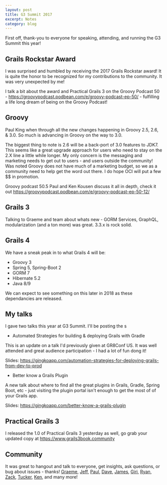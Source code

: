 ```yaml
---
layout: post
title: G3 Summit 2017
excerpt: Notes
category: blog
---
```


First off, thank-you to everyone for speaking, attending, and running the G3 Summit this year!

## Grails Rockstar Award

I was surprised and humbled by receiving the 2017 Grails Rockstar award! It is quite the honor to be recognized for my contributions to the community. It was very unexpected by me!

I talk a bit about the award and Practical Grails 3 on the Groovy Podcast 50 - https://groovypodcast.podbean.com/e/groovy-podcast-ep-50/ - fulfilling a life long dream of being on the Groovy Podcast!

## Groovy

Paul King when through all the new changes happening in Groovy 2.5, 2.6, & 3.0. So much is advancing in Groovy on the way to 3.0.

The biggest thing to note is 2.6 will be a back-port of 3.0 features to JDK7. This seems like a great upgrade approach for users who need to stay on the 2.X line a little while longer. My only concern is the messaging and marketing needs to get out to users - and users outside the community! Was noted Groovy does not have much of a marketing budget, so we as a community need to help get the word out there. I do hope OCI will put a few $$ in promotion.

Groovy podcast 50.5 Paul and Ken Kousen discuss it all in depth, check it out https://groovypodcast.podbean.com/e/groovy-podcast-ep-50-12/

## Grails 3

Talking to Graeme and team about whats new - GORM Services, GraphQL, modularization (and a ton more) was great. 3.3.x is rock solid.

## Grails 4

We have a sneak peak in to what Grails 4 will be:

* Groovy 3
* Spring 5, Spring-Boot 2
* GORM 7
* Hibernate 5.2
* Java 8/9

We can expect to see something on this later in 2018 as these dependancies are released.

## My talks

I gave two talks this year at G3 Summit. I'll be posting the s

* Automated Strategies for building & deploying Grails with Gradle

This is an update on a talk I'd previously given at GR8Conf US. It was well attended and great audience participation - I had a lot of fun dong it!

Slides: https://gingkoapp.com/automation-strategies-for-deploying-grails-from-dev-to-prod

* Better know a Grails Plugin

A new talk about where to find all the great plugins in Grails, Gradle, Spring Boot, etc - just visiting the plugin portal isn't enough to get the most of of your Grails app.

Slides: https://gingkoapp.com/better-know-a-grails-plugin

## Practical Grails 3

I released the 1.0 of Practical Grails 3 yesterday as well, go grab your updated copy at https://www.grails3book.community

## Community

It was great to hangout and talk to everyone, get insights, ask questions, or bug about issues - thanks! [Graeme](https://twitter.com/graemerocher), [Jeff](https://twitter.com/jeffscottbrown), [Paul](https://twitter.com/paulk_asert), [Dave](https://twitter.com/davydotcom), [James](https://twitter.com/Schlogen), [Giri](https://twitter.com/gpottepalem), [Ryan](https://twitter.com/RyanVanderwerf), [Zack](https://twitter.com/ZacharyAKlein), [Tucker](https://twitter.com/virtualdogbert), [Ken](https://twitter.com/kenkousen), and many more!
